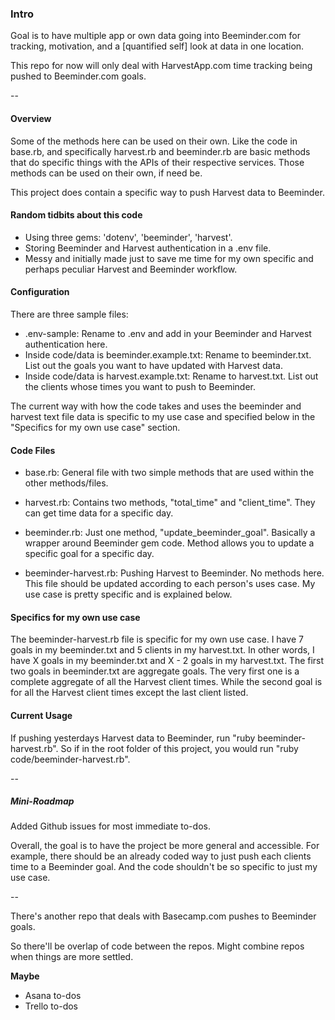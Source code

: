 ### Intro

Goal is to have multiple app or own data going into Beeminder.com for tracking, motivation, and a [quantified self] look at data in one location.

This repo for now will only deal with HarvestApp.com time tracking being pushed to Beeminder.com goals.

--

#### Overview

Some of the methods here can be used on their own. Like the code in base.rb, and specifically harvest.rb and beeminder.rb are basic methods that do specific things with the APIs of their respective services. Those methods can be used on their own, if need be.

This project does contain a specific way to push Harvest data to Beeminder.

#### Random tidbits about this code

- Using three gems: 'dotenv', 'beeminder', 'harvest'.
- Storing Beeminder and Harvest authentication in a .env file.
- Messy and initially made just to save me time for my own specific and perhaps peculiar Harvest and Beeminder workflow.


#### Configuration

There are three sample files:
- .env-sample: Rename to .env and add in your Beeminder and Harvest authentication here.
- Inside code/data is beeminder.example.txt: Rename to beeminder.txt. List out the goals you want to have updated with Harvest data.
- Inside code/data is harvest.example.txt: Rename to harvest.txt. List out the clients whose times you want to push to Beeminder.

The current way with how the code takes and uses the beeminder and harvest text file data is specific to my use case and specified below in the "Specifics for my own use case" section.


#### Code Files

- base.rb: General file with two simple methods that are used within the other methods/files.

- harvest.rb: Contains two methods, "total_time" and "client_time". They can get time data for a specific day.

- beeminder.rb: Just one method, "update_beeminder_goal". Basically a wrapper around Beeminder gem code. Method allows you to update a specific goal for a specific day.

- beeminder-harvest.rb: Pushing Harvest to Beeminder. No methods here. This file should be updated according to each person's uses case. My use case is pretty specific and is explained below.


#### Specifics for my own use case

  The beeminder-harvest.rb file is specific for my own use case.
  I have 7 goals in my beeminder.txt and 5 clients in my harvest.txt. In other words, I have X goals in my beeminder.txt and X - 2 goals in my harvest.txt.
  The first two goals in beeminder.txt are aggregate goals. The very first one is a complete aggregate of all the Harvest client times. While the second goal is for all the Harvest client times except the last client listed.


#### Current Usage

If pushing yesterdays Harvest data to Beeminder, run "ruby beeminder-harvest.rb". So if in the root folder of this project, you would run "ruby code/beeminder-harvest.rb".

--

##### Mini-Roadmap

  Added Github issues for most immediate to-dos.
  
  Overall, the goal is to have the project be more general and accessible. For example, there should be an already coded way to just push each clients time to a Beeminder goal. And the code shouldn't be so specific to just my use case.

--

There's another repo that deals with Basecamp.com pushes to Beeminder goals.

So there'll be overlap of code between the repos. Might combine repos when things are more settled.

**Maybe**
- Asana to-dos
- Trello to-dos